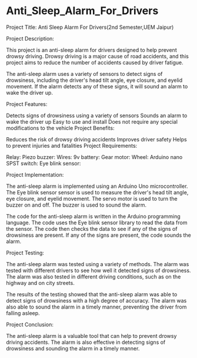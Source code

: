 # Anti_Sleep_Alarm_For_Drivers
Project Title: Anti Sleep Alarm For Drivers(2nd Semester,UEM Jaipur)

Project Description:

This project is an anti-sleep alarm for drivers designed to help prevent drowsy driving. Drowsy driving is a major cause of road accidents, and this project aims to reduce the number of accidents caused by driver fatigue.

The anti-sleep alarm uses a variety of sensors to detect signs of drowsiness, including the driver's head tilt angle, eye closure, and eyelid movement. If the alarm detects any of these signs, it will sound an alarm to wake the driver up.


Project Features:

Detects signs of drowsiness using a variety of sensors
Sounds an alarm to wake the driver up
Easy to use and install
Does not require any special modifications to the vehicle
Project Benefits:

Reduces the risk of drowsy driving accidents
Improves driver safety
Helps to prevent injuries and fatalities
Project Requirements:

Relay:
Piezo buzzer:
Wires:
9v battery:
Gear motor:
Wheel:
Arduino nano
SPST switch:
Eye blink sensor:

Project Implementation:

The anti-sleep alarm is implemented using an Arduino Uno microcontroller. The Eye blink sensor sensor is used to measure the driver's head tilt angle, eye closure, and eyelid movement. The servo motor is used to turn the buzzer on and off. The buzzer is used to sound the alarm.

The code for the anti-sleep alarm is written in the Arduino programming language. The code uses the Eye blink sensor library to read the data from the sensor. The code then checks the data to see if any of the signs of drowsiness are present. If any of the signs are present, the code sounds the alarm.

Project Testing:

The anti-sleep alarm was tested using a variety of methods. The alarm was tested with different drivers to see how well it detected signs of drowsiness. The alarm was also tested in different driving conditions, such as on the highway and on city streets.

The results of the testing showed that the anti-sleep alarm was able to detect signs of drowsiness with a high degree of accuracy. The alarm was also able to sound the alarm in a timely manner, preventing the driver from falling asleep.

Project Conclusion:

The anti-sleep alarm is a valuable tool that can help to prevent drowsy driving accidents. The alarm is also effective in detecting signs of drowsiness and sounding the alarm in a timely manner.
